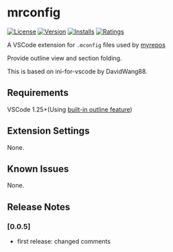 # mrconfig

[![License](https://img.shields.io/badge/license-GPL--3.0-green.svg)](https://github.com/DavidWang88/ini-for-vscode/blob/master/LICENSE) [![Version](https://vsmarketplacebadge.apphb.com/version/davidwang.ini-for-vscode.svg)](https://marketplace.visualstudio.com/items?itemName=DavidWang.ini-for-vscode) [![Installs](https://vsmarketplacebadge.apphb.com/installs-short/davidwang.ini-for-vscode.svg)](https://marketplace.visualstudio.com/items?itemName=DavidWang.ini-for-vscode) [![Ratings](https://vsmarketplacebadge.apphb.com/rating/davidwang.ini-for-vscode.svg)](https://marketplace.visualstudio.com/items?itemName=DavidWang.ini-for-vscode)

A VSCode extension for `.mconfig` files used by [myrepos](https://myrepos.branchable.com/)

Provide outline view and section folding.

This is based on ini-for-vscode by DavidWang88.

## Requirements
VSCode 1.25+(Using [built-in outline feature](https://code.visualstudio.com/updates/v1_25#_outline-view))

## Extension Settings

None.

## Known Issues

None.

## Release Notes

### [0.0.5]
- first release: changed comments


